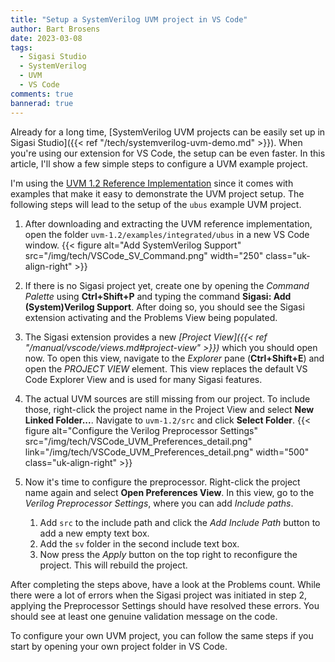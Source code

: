```yaml
---
title: "Setup a SystemVerilog UVM project in VS Code"
author: Bart Brosens
date: 2023-03-08
tags:
  - Sigasi Studio
  - SystemVerilog
  - UVM
  - VS Code
comments: true
bannerad: true
---
```


Already for a long time, [SystemVerilog UVM projects can be easily set up in Sigasi Studio]({{< ref "/tech/systemverilog-uvm-demo.md" >}}).
When you're using our extension for VS Code, the setup can be even faster.
In this article, I'll show a few simple steps to configure a UVM example project.

I'm using the [UVM 1.2 Reference Implementation](https://www.accellera.org/images/downloads/standards/uvm/uvm-1.2.tar.gz) since it comes with examples that make it easy to demonstrate the UVM project setup.
The following steps will lead to the setup of the `ubus` example UVM project.

1. After downloading and extracting the UVM reference implementation, open the folder `uvm-1.2/examples/integrated/ubus` in a new VS Code window.
{{< figure alt="Add SystemVerilog Support" src="/img/tech/VSCode_SV_Command.png" width="250" class="uk-align-right" >}}

1. If there is no Sigasi project yet, create one by opening the _Command Palette_ using **Ctrl+Shift+P** and typing the command **Sigasi: Add (System)Verilog Support**. After doing so, you should see the Sigasi extension activating and the Problems View being populated.

1. The Sigasi extension provides a new _[Project View]({{< ref "/manual/vscode/views.md#project-view" >}})_ which you should open now. 
To open this view, navigate to the _Explorer_ pane (**Ctrl+Shift+E**) and open the _PROJECT VIEW_ element.
This view replaces the default VS Code Explorer View and is used for many Sigasi features.

1. The actual UVM sources are still missing from our project. To include those, right-click the project name in the Project View and select **New Linked Folder...**. Navigate to `uvm-1.2/src` and click **Select Folder**.
{{< figure alt="Configure the Verilog Preprocessor Settings" src="/img/tech/VSCode_UVM_Preferences_detail.png" link="/img/tech/VSCode_UVM_Preferences_detail.png" width="500" class="uk-align-right" >}}
1. Now it's time to configure the preprocessor. Right-click the project name again and select **Open Preferences View**. In this view, go to the _Verilog Preprocessor Settings_, where you can add _Include paths_.
    1. Add `src` to the include path and click the _Add Include Path_ button to add a new empty text box.
    1. Add the `sv` folder in the second include text box.
    1. Now press the _Apply_ button on the top right to reconfigure the project. This will rebuild the project.

After completing the steps above, have a look at the Problems count.
While there were a lot of errors when the Sigasi project was initiated in step 2, applying the Preprocessor Settings should have resolved these errors.
You should see at least one genuine validation message on the code.

To configure your own UVM project, you can follow the same steps if you start by opening your own project folder in VS Code.

